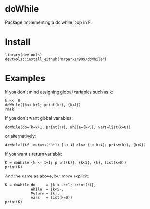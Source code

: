 # doWhile
Package implementing a do while loop in R.

# Install

```{r}
library(devtools)
devtools::install_github("mrparker909/doWhile")
```

# Examples

If you don't mind assigning global variables such as k:

```{r}
k <<- 0
doWhile({k<<-k+1; print(k)}, {k<5})
rm(k)
```

If you don't want global variables:


```{r}
doWhile(do={k=k+1; print(k)}, While={k<5}, vars=list(k=0))
```

or alternatively:

```{r}
doWhile({if(!exists("k")) {k<-1} else {k<-k+1}; print(k)}, {k<5})
```


If you want a return variable:

```{r}
K = doWhile({k <- k+1; print(k)}, {k<5}, {k}, list(k=0))
print(K)
```


And the same as above, but more explicit:

```{r}
K = doWhile(do     = {k <- k+1; print(k)}, 
            While  = {k<5},
            Return = {k},
            vars   = list(k=0))
print(K)
```
